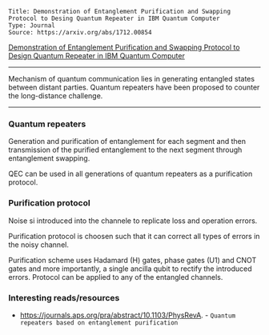 ```
Title: Demonstration of Entanglement Purification and Swapping Protocol to Desing Quantum Repeater in IBM Quantum Computer
Type: Journal
Source: https://arxiv.org/abs/1712.00854
```
[Demonstration of Entanglement Purification and Swapping Protocol to Design Quantum Repeater in IBM Quantum Computer](https://arxiv.org/abs/1712.00854)

---

Mechanism of quantum communication lies in generating entangled states between distant parties. Quantum repeaters have been proposed to counter the long-distance challenge.

---

### Quantum repeaters
Generation and purification of entanglement for each segment and then transmission of the purified entanglement to the next segment through entanglement swapping.

QEC can be used in all generations of quantum repeaters as a purification protocol.

### Purification protocol
Noise si introduced into the channele to replicate loss and operation errors.

Purification protocol is choosen such that it can correct all types of errors in the noisy channel.

Purification scheme uses Hadamard (H) gates, phase gates (U1) and CNOT gates and more importantly, a single ancilla qubit to rectify the introduced errors. Protocol can be applied to any of the entangled channels.


### Interesting reads/resources
* https://journals.aps.org/pra/abstract/10.1103/PhysRevA. - `Quantum repeaters based on entanglement purification`


